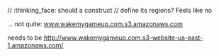 // :thinking_face: should a construct
// define its regions? Feels like no

...
not quite: www.wakemygameup.com.s3.amazonaws.com

needs to be 
http://www.wakemygameup.com.s3-website-us-east-1.amazonaws.com/

